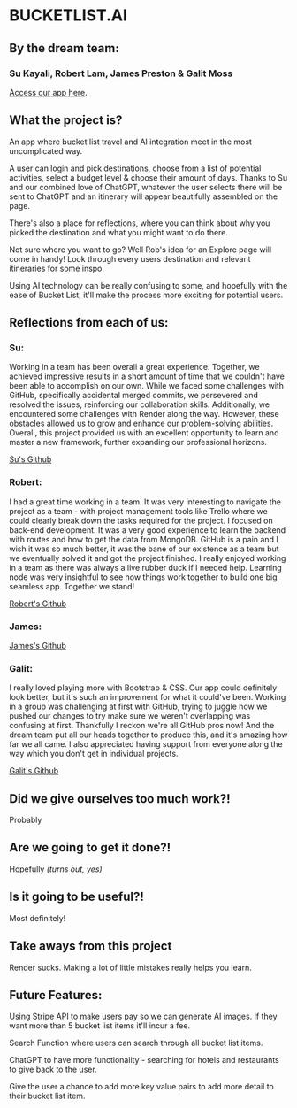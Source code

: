 # BUCKETLIST.AI
## By the dream team:
### Su Kayali, Robert Lam, James Preston & Galit Moss

[Access our app here](https://ai-experiences.onrender.com/).

## What the project is?

An app where bucket list travel and AI integration meet in the most uncomplicated way. 

A user can login and pick destinations, choose from a list of potential activities, select a budget level & choose their amount of days. Thanks to Su and our combined love of ChatGPT, whatever the user selects there will be sent to ChatGPT and an itinerary will appear beautifully assembled on the page.

There's also a place for reflections, where you can think about why you picked the destination and what you might want to do there.

Not sure where you want to go? Well Rob's idea for an Explore page will come in handy! Look through every users destination and relevant itineraries for some inspo.

Using AI technology can be really confusing to some, and hopefully with the ease of Bucket List, it'll make the process more exciting for potential users.

## Reflections from each of us:
### Su:
Working in a team has been overall a great experience. Together, we achieved impressive results in a short amount of time that we couldn't have been able to accomplish on our own. While we faced some challenges with GitHub, specifically accidental merged commits, we persevered and resolved the issues, reinforcing our collaboration skills. Additionally, we encountered some challenges with Render along the way. However, these obstacles allowed us to grow and enhance our problem-solving abilities. Overall, this project provided us with an excellent opportunity to learn and master a new framework, further expanding our professional horizons.

[Su's Github](https://github.com/kayasuu)


### Robert:
I had a great time working in a team. It was very interesting to navigate the project as a team - with project management tools like Trello where we could clearly break down the tasks required for the project. I focused on back-end development. It was a very good experience to learn the backend with routes and how to get the data from MongoDB. GitHub is a pain and I wish it was so much better, it was the bane of our existence as a team but we eventually solved it and got the project finished. I really enjoyed working in a team as there was always a live rubber duck if I needed help. Learning node was very insightful to see how things work together to build one big seamless app. Together we stand!

[Robert's Github](https://github.com/RobLam22)
### James:


[James's Github](https://github.com/Jamespreston1)
### Galit:
I really loved playing more with Bootstrap & CSS. Our app could definitely look better, but it's such an improvement for what it could've been. Working in a group was challenging at first with GitHub, trying to juggle how we pushed our changes to try make sure we weren't overlapping was confusing at first. Thankfully I reckon we're all GitHub pros now! And the dream team put all our heads together to produce this, and it's amazing how far we all came. I also appreciated having support from everyone along the way which you don't get in individual projects.

[Galit's Github](https://github.com/gal333t)

## Did we give ourselves too much work?!
Probably

## Are we going to get it done?!
Hopefully *(turns out, yes)*

## Is it going to be useful?!
Most definitely!

## Take aways from this project
Render sucks. Making a lot of little mistakes really helps you learn.

## Future Features:
Using Stripe API to make users pay so we can generate AI images. If they want more than 5 bucket list items it'll incur a fee.

Search Function where users can search through all bucket list items.

ChatGPT to have more functionality - searching for hotels and restaurants to give back to the user.

Give the user a chance to add more key value pairs to add more detail to their bucket list item.
